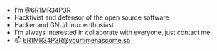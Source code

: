 - I’m @6R1MR34P3R
- Hacktivist and defensor of the open source software
- Hacker and GNU/Linux enthusiast
- I'm always interested in collaborate with everyone, just contact me
- 📫 6R1MR34P3R@yourtimehascome.sb
